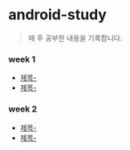 # android-study
> 매 주 공부한 내용을 기록합니다.

### week 1
* [제목-](링크)
* [제목-](링크)

### week 2
* [제목-](링크)
* [제목-](링크)
